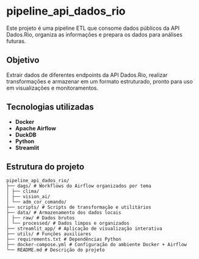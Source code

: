 # pipeline_api_dados_rio

Este projeto é uma pipeline ETL que consome dados públicos da API Dados.Rio, organiza as informações e prepara os dados para análises futuras.

## Objetivo
Extrair dados de diferentes endpoints da API Dados.Rio, realizar transformações e armazenar em um formato estruturado, pronto para uso em visualizações e monitoramentos.

## Tecnologias utilizadas

- **Docker**
- **Apache Airflow**
- **DuckDB**
- **Python**
- **Streamlit**
  
## Estrutura do projeto

```
pipeline_api_dados_rio/
├── dags/ # Workflows do Airflow organizados por tema
│ ├── clima/
│ ├── vision_ai/
│ └── adm_cor_comando/
├── scripts/ # Scripts de transformação e utilitários
├── data/ # Armazenamento dos dados locais
│ ├── raw/ # Dados brutos
│ └── processed/ # Dados limpos e organizados
├── streamlit_app/ # Aplicação de visualização interativa
├── utils/ # Funções auxiliares
├── requirements.txt # Dependências Python
├── docker-compose.yml # Configuração do ambiente Docker + Airflow
└── README.md # Descrição do projeto
```
